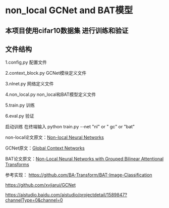 # non_local   GCNet  and BAT模型

## 本项目使用cifar10数据集 进行训练和验证 

## 文件结构

1.config,py              配置文件

2.context_block.py            GCNet模块定义文件

3.nlnet.py          网络定义文件

4.non_local.py        non_local和BAT模型定义文件

5.train.py   训练

6.eval.py  验证

启动训练   在终端输入  python  train.py --net "nl" or " gc" or "bat"  

non-local论文原文：[Non-local Neural Networks](https://arxiv.org/abs/1711.07971)

GCNet原文：[Global Context Networks](https://arxiv.org/abs/2012.13375)

BAT论文原文：[Non-Local Neural Networks with Grouped Bilinear Attentional Transforms](http://openaccess.thecvf.com/content_CVPR_2020/html/Chi_Non-Local_Neural_Networks_With_Grouped_Bilinear_Attentional_Transforms_CVPR_2020_paper.html)

参考实现： https://github.com/BA-Transform/BAT-Image-Classification

https://github.com/xvjiarui/GCNet

https://aistudio.baidu.com/aistudio/projectdetail/1589847?channelType=0&channel=0

​					

​					 